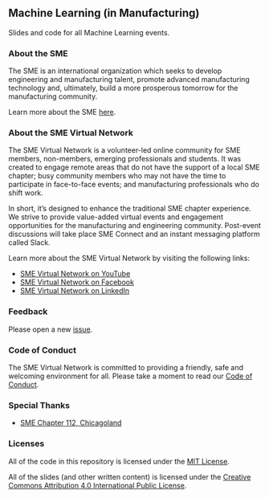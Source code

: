 ## Machine Learning (in Manufacturing)

Slides and code for all Machine Learning events.

### About the SME

The SME is an international organization which seeks to develop engineering and manufacturing talent, promote advanced manufacturing
technology and, ultimately, build a more prosperous tomorrow for the manufacturing community.

Learn more about the SME [here](http://www.sme.org/).

### About the SME Virtual Network

The SME Virtual Network is a volunteer-led online community for SME members, non-members, emerging professionals and students. It was created to engage remote areas that do not have the support of a local SME chapter; busy community members who may not have the time to participate in face-to-face events; and manufacturing professionals who do shift work.

In short, it’s designed to enhance the traditional SME chapter experience. We strive to provide value-added virtual events and engagement opportunities for the manufacturing and engineering community. Post-event discussions will take place SME Connect and an instant messaging platform called Slack.

Learn more about the SME Virtual Network by visiting the following links:

* [SME Virtual Network on YouTube](https://www.youtube.com/channel/UC7DNeDhrD2a5Ptyo9Rm_mwQ)
* [SME Virtual Network on Facebook](https://www.facebook.com/smevirtual/)
* [SME Virtual Network on LinkedIn](https://www.linkedin.com/company/smevirtual)

### Feedback

Please open a new <a href="https://github.com/smevirtual/python_fundamentals_workshop/issues">issue</a>.

### Code of Conduct

The SME Virtual Network is committed to providing a friendly, safe and welcoming environment for all. Please take a moment to read our <a href="https://github.com/smevirtual/code_of_conduct/blob/master/CODE_OF_CONDUCT.md">Code of Conduct</a>.

### Special Thanks

* [SME Chapter 112, Chicagoland](http://sme112.org/)

### Licenses

All of the code in this repository is licensed under the [MIT License](https://choosealicense.com/licenses/mit/).

All of the slides (and other written content) is licensed under the [Creative Commons Attribution 4.0 International Public License](https://creativecommons.org/licenses/by/4.0/legalcode).
